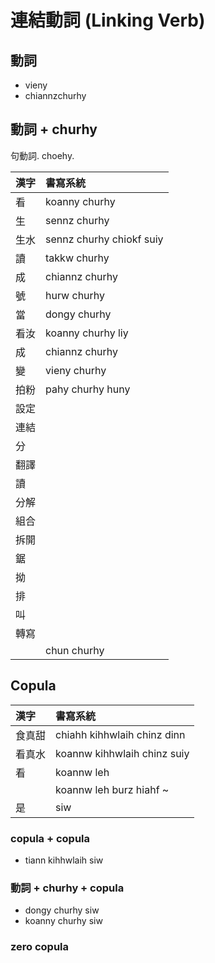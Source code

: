 # 連結動詞 (Linking Verb)

## 動詞

* vieny
* chiannzchurhy

## 動詞 + churhy

句動詞. choehy.

| 漢字 | 書寫系統 |
| :--- | :--- |
| 看 | koanny churhy |
| 生 | sennz churhy |
| 生水 | sennz churhy chiokf suiy |
| 讀 | takkw churhy |
| 成 | chiannz churhy |
| 號 | hurw churhy |
| 當 | dongy churhy |
| 看汝 | koanny churhy liy |
| 成 | chiannz churhy |
| 變 | vieny churhy |
| 拍粉 | pahy churhy huny |
| 設定 ||
| 連結 ||
| 分 ||
| 翻譯 ||
| 讀 ||
| 分解 ||
| 組合 ||
| 拆開 ||
| 鋸 ||
| 拗 ||
| 排 ||
| 叫 ||
| 轉寫 ||
|| chun churhy |

## Copula

| 漢字 | 書寫系統 |
| :--- | :--- |
| 食真甜 | chiahh kihhwlaih chinz dinn |
| 看真水 | koannw kihhwlaih chinz suiy |
| 看 | koannw leh |
|| koannw leh burz hiahf ~ |
| 是 | siw |

### copula + copula

* tiann kihhwlaih siw

### 動詞 + churhy + copula

* dongy churhy siw
* koanny churhy siw

### zero copula
